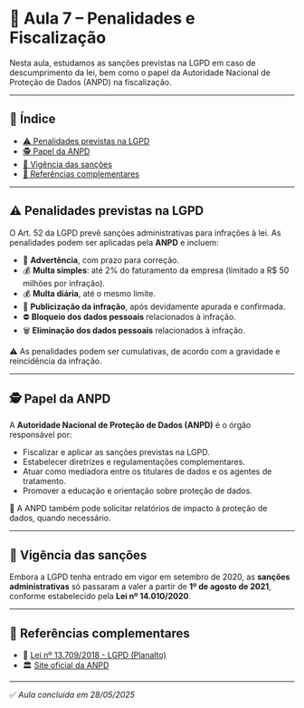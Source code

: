 # 🚨 Aula 7 – Penalidades e Fiscalização

Nesta aula, estudamos as sanções previstas na LGPD em caso de descumprimento da lei, bem como o papel da Autoridade Nacional de Proteção de Dados (ANPD) na fiscalização.

---

## 📌 Índice

- [⚠️ Penalidades previstas na LGPD](#-penalidades-previstas-na-lgpd)
- [🕵️ Papel da ANPD](#-papel-da-anpd)
- [📅 Vigência das sanções](#-vigência-das-sanções)
- [📎 Referências complementares](#-referências-complementares)

---

## ⚠️ Penalidades previstas na LGPD

O Art. 52 da LGPD prevê sanções administrativas para infrações à lei. As penalidades podem ser aplicadas pela **ANPD** e incluem:

- 💬 **Advertência**, com prazo para correção.
- 💰 **Multa simples**: até 2% do faturamento da empresa (limitado a R$ 50 milhões por infração).
- 💰 **Multa diária**, até o mesmo limite.
- 🚫 **Publicização da infração**, após devidamente apurada e confirmada.
- ⛔ **Bloqueio dos dados pessoais** relacionados à infração.
- 🗑️ **Eliminação dos dados pessoais** relacionados à infração.

⚠️ As penalidades podem ser cumulativas, de acordo com a gravidade e reincidência da infração.

---

## 🕵️ Papel da ANPD

A **Autoridade Nacional de Proteção de Dados (ANPD)** é o órgão responsável por:

- Fiscalizar e aplicar as sanções previstas na LGPD.
- Estabelecer diretrizes e regulamentações complementares.
- Atuar como mediadora entre os titulares de dados e os agentes de tratamento.
- Promover a educação e orientação sobre proteção de dados.

🔎 A ANPD também pode solicitar relatórios de impacto à proteção de dados, quando necessário.

---

## 📅 Vigência das sanções

Embora a LGPD tenha entrado em vigor em setembro de 2020, as **sanções administrativas** só passaram a valer a partir de **1º de agosto de 2021**, conforme estabelecido pela **Lei nº 14.010/2020**.

---

## 📎 Referências complementares

- 📄 [Lei nº 13.709/2018 - LGPD (Planalto)](https://www.planalto.gov.br/ccivil_03/_ato2015-2018/2018/lei/l13709.htm)
- 🏛️ [Site oficial da ANPD](https://www.gov.br/anpd/pt-br)

---

✅ *Aula concluída em 28/05/2025*
